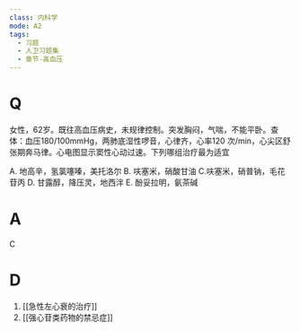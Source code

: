```yaml
---
class: 内科学
mode: A2
tags:
  - 习题
  - 人卫习题集
  - 章节-高血压
---
```


# Q
女性，62岁。既往高血压病史，未规律控制。突发胸闷，气喘，不能平卧。查体：血压180/100mmHg，两肺底湿性啰音，心律齐，心率120 次/min，心尖区舒张期奔马律。心电图显示窦性心动过速。下列哪组治疗最为适宜

A. 地高辛，氢氯噻嗪，美托洛尔 
B. 呋塞米，硝酸甘油
C.呋塞米，硝普钠，毛花苷丙 
D. 甘露醇，降压灵，地西泮
E. 酚妥拉明，氨茶碱
# A
C
# D
1. [[急性左心衰的治疗]]
2. [[强心苷类药物的禁忌症]]